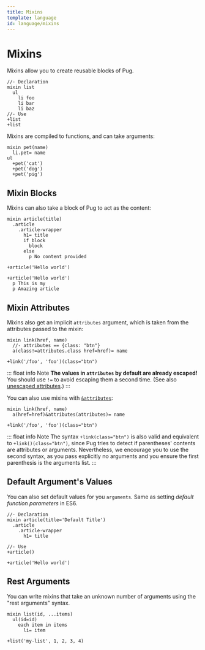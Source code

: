 ```yaml
---
title: Mixins
template: language
id: language/mixins
---
```


# Mixins

Mixins allow you to create reusable blocks of Pug.

```pug-preview
//- Declaration
mixin list
  ul
    li foo
    li bar
    li baz
//- Use
+list
+list
```

Mixins are compiled to functions, and can take arguments:

```pug-preview
mixin pet(name)
  li.pet= name
ul
  +pet('cat')
  +pet('dog')
  +pet('pig')
```

## Mixin Blocks

Mixins can also take a block of Pug to act as the content:

```pug-preview
mixin article(title)
  .article
    .article-wrapper
      h1= title
      if block
        block
      else
        p No content provided

+article('Hello world')

+article('Hello world')
  p This is my
  p Amazing article
```

## Mixin Attributes

Mixins also get an implicit `attributes` argument, which is taken from the attributes passed to the mixin:

```pug-preview
mixin link(href, name)
  //- attributes == {class: "btn"}
  a(class!=attributes.class href=href)= name

+link('/foo', 'foo')(class="btn")
```

::: float info Note
**The values in `attributes` by default are already escaped!** You should use `!=` to avoid escaping them a second time. (See also [unescaped attributes].)
:::

You can also use mixins with [`&attributes`]:

```pug-preview
mixin link(href, name)
  a(href=href)&attributes(attributes)= name

+link('/foo', 'foo')(class="btn")
```

::: float info Note
The syntax `+link(class="btn")` is also valid and equivalent to `+link()(class="btn")`, since Pug tries to detect if parentheses' contents are attributes or arguments. Nevertheless, we encourage you to use the second syntax, as you pass explicitly no arguments and you ensure the first parenthesis is the arguments list.
:::

## Default Argument's Values

You can also set default values for you `arguments`. Same as setting *default function parameters* in ES6.

```pug-preview
//- Declaration
mixin article(title='Default Title')
  .article
    .article-wrapper
      h1= title

//- Use
+article()

+article('Hello world')
```

## Rest Arguments

You can write mixins that take an unknown number of arguments using the "rest arguments" syntax.

```pug-preview
mixin list(id, ...items)
  ul(id=id)
    each item in items
      li= item

+list('my-list', 1, 2, 3, 4)
```

[`&attributes`]: attributes.html#attributes
[unescaped attributes]: attributes.html#unescaped-attributes
